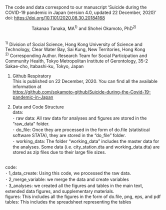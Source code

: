 The code and data correspond to our manuscript ‘Suicide during the COVID-19 pandemic in Japan (version 4.0, updated 22 December, 2020)’ <br>
doi: https://doi.org/10.1101/2020.08.30.20184168 <br>

<center>Takanao Tanaka, MA<sup>1)</sup> and Shohei Okamoto, PhD<sup>2)</sup> </center><br>

<sup>1)</sup> Division of Social Science, Hong Kong University of Science and Technology, Clear Water Bay, Sai Kung, New Territories, Hong Kong <br>
<sup>2)</sup> Corresponding Author. Research Team for Social Participation and Community Health, Tokyo Metropolitan Institute of Gerontology, 35-2 Sakae-cho, Itabashi-ku, Tokyo, Japan <br>

1.	Github Respiratory <br>
This is published on 22 December, 2020. You can find all the available information at <br>
https://github.com/sokamoto-github/Suicide-during-the-Covid-19-pandemic-in-Japan <br>

2.	Data and Code Structure <br>
data: <br>
･	raw data: All raw data for analyses and figures are stored in the “raw_data” folder. <br>
･	do_file: Once they are processed in the form of do.file (statistical software STATA), they are stored in the “do_file” folder. <br>
･	working_data: The folder “working_data” includes the master data for the analyses. Some data (i.e. city_station.dta and working_data.dta) are stored as zip files due to their large file sizes. <br>
<br>
code:  <br>
･	1_data_create: Using this code, we processed the raw data. <br>
･	2_merge_variable: we merge the data and create variables <br>
･	3_analyses: we created all the figures and tables in the main text, extended data figures, and supplementary materials. <br>
figures: This includes all the figures in the form of do.file, png, eps, and pdf <br>
tables: This includes the spreadsheet representing the tables <br>
